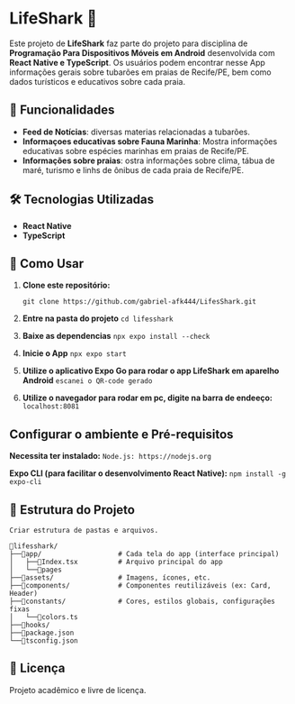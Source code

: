# LifeShark :shark:

Este projeto de **LifeShark** faz parte do projeto para disciplina de **Programação Para Dispositivos Móveis em Android** desenvolvida com **React Native e TypeScript**. Os usuários podem encontrar nesse App informações gerais sobre tubarões em praias de Recife/PE, bem como dados turísticos e educativos sobre cada praia.

## 🚀 Funcionalidades

- **Feed de Notícias**: diversas materias relacionadas a tubarões.
- **Informaçoes educativas sobre Fauna Marinha**: Mostra informações educativas sobre espécies marinhas em praias de Recife/PE.
- **Informações sobre praias**: ostra informações sobre clima, tábua de maré, turismo e linhs de ônibus de cada praia de Recife/PE.

## 🛠️ Tecnologias Utilizadas

- **React Native**
- **TypeScript**

## 📌 Como Usar

1. **Clone este repositório:**
   ```
   git clone https://github.com/gabriel-afk444/LifesShark.git
   ```
2. **Entre na pasta do projeto**
```cd lifesshark```
3. **Baixe as dependencias**
```npx expo install --check```
4. **Inicie o App**
```npx expo start```


4. **Utilize o aplicativo Expo Go para rodar o app LifeShark em aparelho Android**
```escanei o QR-code gerado```
5. **Utilize o navegador para rodar em pc, digite na barra de endeeço:**
```localhost:8081```

## Configurar o ambiente e Pré-requisitos

**Necessita ter instalado:**
```Node.js: https://nodejs.org```

**Expo CLI (para facilitar o desenvolvimento React Native):**
```npm install -g expo-cli```

## 📂 Estrutura do Projeto

```
Criar estrutura de pastas e arquivos.

📁lifesshark/
├──📁app/                   # Cada tela do app (interface principal)
│   ├──📄Index.tsx          # Arquivo principal do app
│   └──📁pages
├──📁assets/                # Imagens, ícones, etc.
├──📁components/            # Componentes reutilizáveis (ex: Card, Header)
├──📁constants/             # Cores, estilos globais, configurações fixas
│   └──📄colors.ts
├──📁hooks/                            
├──📄package.json
└──📄tsconfig.json
```


## 📝 Licença

Projeto acadêmico e livre de licença.